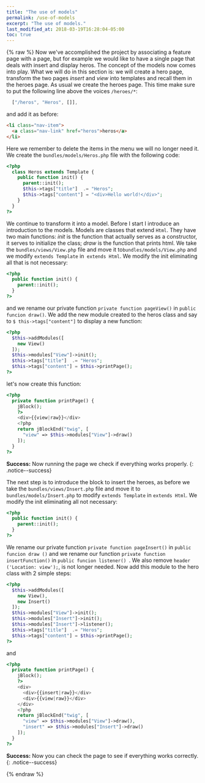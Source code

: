 ```yaml
---
title: "The use of models"
permalink: /use-of-models
excerpt: "The use of models."
last_modified_at: 2018-03-19T16:28:04-05:00
toc: true
---
```


{% raw %}
Now we've accomplished the project by associating a feature page with a page, but for example we would like to have a single page that deals with insert and display heros. The concept of the models now comes into play. What we will do in this section is: we will create a hero page, transform the two pages _insert_ and _view_ into templates and recall them in the heroes page. As usual we create the heroes page.
This time make sure to put the following line above the voices `/heroes/*`:
```js
  ["/heros", "Heros", []],
```
and add it as before:
```html
<li class="nav-item">
  <a class="nav-link" href="heros">heros</a>
</li>
```
Here we remember to delete the items in the menu we will no longer need it. We create the `bundles/models/Heros.php` file with the following code:
```php
<?php
  class Heros extends Template {
    public function init() {
      parent::init();
      $this->tags["title"]  .= "Heros";
      $this->tags["content"] = "<div>Hello world!</div>";
    }
  }
?>
```
We continue to transform it into a model. Before I start I introduce an introduction to the models. Models are classes that extend `Html`. They have two main functions: _init_ is the function that actually serves as a constructor, it serves to initialize the class; _draw_ is the function that prints html.
We take the `bundles/views/View.php` file and move it to`bundles/models/View.php` and we modify `extends Template` in` extends Html`. We modify the init eliminating all that is not necessary:
```php
<?php
  public function init() {
    parent::init();
  }
?>
```
and we rename our private function `private function pageView()` in `public funcion draw()`. We add the new module created to the heros class and say to `$ this->tags["content"]` to display a new function:
```php
<?php
  $this->addModules([
    new View()
  ]);
  $this->modules["View"]->init();
  $this->tags["title"]  .= "Heros";
  $this->tags["content"] = $this->printPage();
?>
```
let's now create this function:
```php
<?php
  private function printPage() {
    jBlock();
    ?>
    <div>{{view|raw}}</div>
    <?php
    return jBlockEnd("twig", [
      "view" => $this->modules["View"]->draw()
    ]);
  }
?>
```

**Success:** Now running the page we check if everything works properly.
{: .notice--success}

The next step is to introduce the block to insert the heroes, as before we take the `bundles/views/Insert.php` file and move it to `bundles/models/Insert.php` to modify `extends Template` in `extends Html`. We modify the init eliminating all not necessary:
```php
<?php
  public function init() {
    parent::init();
  }
?>
```
We rename our private function `private function pageInsert()` in `public funcion draw ()` and we rename our function `private function insertFunction()` in `public funcion listener() `. We also remove `header ('Location: view');`, is not longer needed.
Now add this module to the hero class with 2 simple steps:
```php
<?php
  $this->addModules([
    new View(),
    new Insert()
  ]);
  $this->modules["View"]->init();
  $this->modules["Insert"]->init();
  $this->modules["Insert"]->listener();
  $this->tags["title"]  .= "Heros";
  $this->tags["content"] = $this->printPage();
?>
```
and
```php
<?php
  private function printPage() {
    jBlock();
    ?>
    <div>
      <div>{{insert|raw}}</div>
      <div>{{view|raw}}</div>
    </div>
    <?php
    return jBlockEnd("twig", [
      "view" => $this->modules["View"]->draw(),
      "insert" => $this->modules["Insert"]->draw()
    ]);
  }
?>
```

**Success:** Now you can check the page to see if everything works correctly.
{: .notice--success}

{% endraw %}
